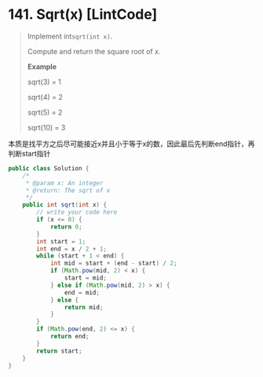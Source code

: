 # 141. Sqrt\(x\) \[LintCode\]

> Implement int`sqrt(int x)`.
>
> Compute and return the square root of _x_.
>
> **Example**
>
> sqrt\(3\) = 1
>
> sqrt\(4\) = 2
>
> sqrt\(5\) = 2
>
> sqrt\(10\) = 3

本质是找平方之后尽可能接近x并且小于等于x的数，因此最后先判断end指针，再判断start指针

```java
public class Solution {
    /*
     * @param x: An integer
     * @return: The sqrt of x
     */
    public int sqrt(int x) {
        // write your code here
        if (x <= 0) {
            return 0;
        } 
        int start = 1;
        int end = x / 2 + 1;
        while (start + 1 < end) {
            int mid = start + (end - start) / 2;
            if (Math.pow(mid, 2) < x) {
                start = mid;
            } else if (Math.pow(mid, 2) > x) {
                end = mid;
            } else {
                return mid;
            }
        }
        if (Math.pow(end, 2) <= x) {
            return end;
        }
        return start;
    }
}
```



